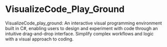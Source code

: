 # VisualizeCode_Play_Ground
VisualizeCode_play_ground: An interactive visual programming environment built in C#, enabling users to design and experiment with code through an intuitive drag-and-drop interface. Simplify complex workflows and logic with a visual approach to coding.
